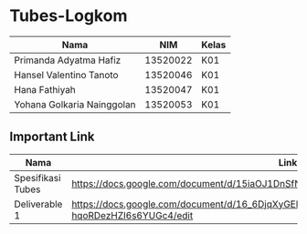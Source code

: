 # Tubes-Logkom

Nama | NIM | Kelas
--- | --- | --- 
Primanda Adyatma Hafiz | 13520022 | K01 
Hansel Valentino Tanoto | 13520046 | K01  
Hana Fathiyah | 13520047 | K01 
Yohana Golkaria Nainggolan | 13520053 | K01 

## Important Link
Nama | Link 
--- | --- 
Spesifikasi Tubes | https://docs.google.com/document/d/15iaOJ1DnSfNMVwf6HU0i5PdTpW8opQNcFwil6gcQzq4/edit
Deliverable 1 | https://docs.google.com/document/d/16_6DjqXyGENG0Nwql84Ub_n8-hqoRDezHZI6s6YUGc4/edit
